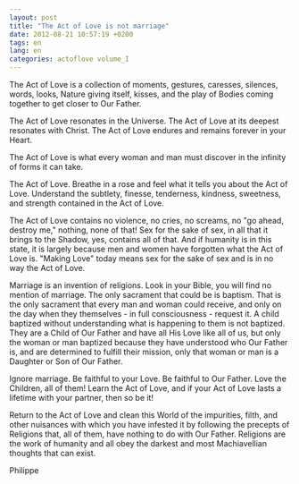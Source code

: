 ```yaml
---
layout: post
title: "The Act of Love is not marriage"
date: 2012-08-21 10:57:19 +0200
tags: en
lang: en
categories: actoflove volume_I
---
```

The Act of Love is a collection of moments, gestures, caresses, silences, words, looks, Nature giving itself, kisses, and the play of Bodies coming together to get closer to Our Father.

The Act of Love resonates in the Universe. The Act of Love at its deepest resonates with Christ. The Act of Love endures and remains forever in your Heart.

The Act of Love is what every woman and man must discover in the infinity of forms it can take.

The Act of Love. Breathe in a rose and feel what it tells you about the Act of Love. Understand the subtlety, finesse, tenderness, kindness, sweetness, and strength contained in the Act of Love.

The Act of Love contains no violence, no cries, no screams, no "go ahead, destroy me," nothing, none of that! Sex for the sake of sex, in all that it brings to the Shadow, yes, contains all of that. And if humanity is in this state, it is largely because men and women have forgotten what the Act of Love is. "Making Love" today means sex for the sake of sex and is in no way the Act of Love.

Marriage is an invention of religions. Look in your Bible, you will find no mention of marriage. The only sacrament that could be is baptism. That is the only sacrament that every man and woman could receive, and only on the day when they themselves - in full consciousness - request it. A child baptized without understanding what is happening to them is not baptized. They are a Child of Our Father and have all His Love like all of us, but only the woman or man baptized because they have understood who Our Father is, and are determined to fulfill their mission, only that woman or man is a Daughter or Son of Our Father.

Ignore marriage. Be faithful to your Love. Be faithful to Our Father. Love the Children, all of them! Learn the Act of Love, and if your Act of Love lasts a lifetime with your partner, then so be it!

Return to the Act of Love and clean this World of the impurities, filth, and other nuisances with which you have infested it by following the precepts of Religions that, all of them, have nothing to do with Our Father. Religions are the work of humanity and all obey the darkest and most Machiavellian thoughts that can exist.


Philippe

<!-- 
This work is licensed under a Creative Commons Attribution-NonCommercial 4.0 International License.
-->